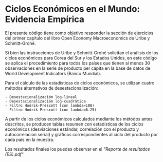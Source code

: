 # Ciclos Económicos en el Mundo: Evidencia Empírica

El presente código tiene como objetivo responder la sección de ejercicios del 
primer capítulo del libro Open Economy Macroeconomics de Uribe y Schmitt-Grohé.

Si bien las instrucciones de Uribe y Schmitt-Grohé solicitan el análisis de los
ciclos económicos para Corea del Sur y los Estados Unidos, en este código se
aplica el procedimiento para todos los países que tienen al menos 30 observaciones
en la serie de producto per cápita en la base de datos de World Development 
Indicators (Banco Mundial).

Para el cálculo de las estadísticas de ciclos económicos, se utilizan cuatro métodos
alternativos de desestacionalización:
	
	- Desestacionalización log-lineal
	- Desestacionalización log-cuadrática
	- Filtro Hodrik-Prescott (con lambda=100)
	- Filtro Hodrik-Prescott (con lambda=6.25)

A partir de los ciclos económicos calculados mediante los métodos antes descritos, 
se producen tablas resumen con estadísticas de los ciclos económicos (desviaciones 
estándar, correlación con el producto y autocorrelacion serial) y gráficos 
correspondientes al ciclo del producto por cada país en la muestra.

Los resultados finales los puedes observar en el _"Reporte de resultados (ES).pdf"_
